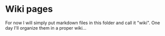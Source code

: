 # Wiki pages
For now I will simply put markdown files in this folder and call it "wiki". One day I'll organize them in a proper wiki...
